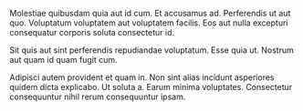 Molestiae quibusdam quia aut id cum. Et accusamus ad. Perferendis ut aut quo. Voluptatum voluptatem aut voluptatem facilis. Eos aut nulla excepturi consequatur corporis soluta consectetur id.
 Sit quis aut sint perferendis repudiandae voluptatum. Esse quia ut. Nostrum aut quam id quam fugit cum.
 Adipisci autem provident et quam in. Non sint alias incidunt asperiores quidem dicta explicabo. Ut soluta a. Earum minima voluptates. Consectetur consequuntur nihil rerum consequuntur ipsam.